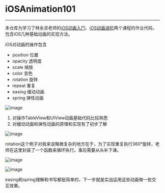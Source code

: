 # iOSAnimation101
----
本仓库为学习了林永坚老师的[iOS动画入门](http://www.imooc.com/learn/392)、[iOS动画进阶](http://www.imooc.com/learn/395)两个课程的作业代码，包含iOS几种基础动画的实现方法。

iOS对动画的操作包含

* position 位置
* opacity 透明度
* scale 缩放
* color 变色
* rotation 旋转
* repeat 重复
* easing 缓动动画
* spring 弹性动画

![image](http://7qn9uj.com1.z0.glb.clouddn.com/githubiOSAnimation.png)

1. 对操作TableView和UIView动画基础代码比较熟悉
2. 对缓动动画和弹性动画的原理和实现有了初步了解

![image](http://7qn9uj.com1.z0.glb.clouddn.com/rotation.gif)

rotation这个例子对我来说略微复杂的地方在于，为了实现重复执行360°旋转，老师在这里封装了一个函数来循环执行。事后需要从头补下课。


![image](http://7qn9uj.com1.z0.glb.clouddn.com/easing.gif)

![image](http://7qn9uj.com1.z0.glb.clouddn.com/spring.gif)

easing和spring理解和书写都挺简单的，下一步就是实战运用这些动画做一些交互效果。